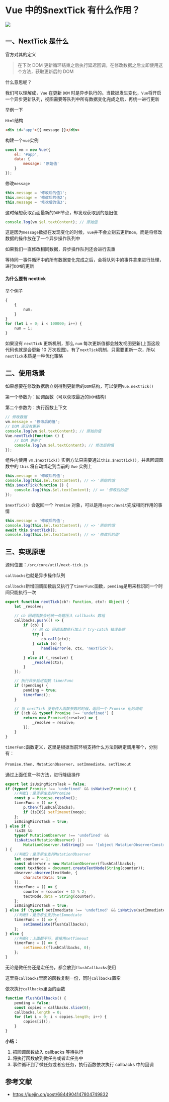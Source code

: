 # Vue 中的$nextTick 有什么作用？

![](https://static.vue-js.com/76484d30-3aba-11eb-85f6-6fac77c0c9b3.png)

## 一、NextTick 是什么

官方对其的定义

> 在下次 DOM 更新循环结束之后执行延迟回调。在修改数据之后立即使用这个方法，获取更新后的 DOM

什么意思呢？

我们可以理解成，`Vue` 在更新 `DOM` 时是异步执行的。当数据发生变化，`Vue`将开启一个异步更新队列，视图需要等队列中所有数据变化完成之后，再统一进行更新

举例一下

`Html`结构

```html
<div id="app">{{ message }}</div>
```

构建一个`vue`实例

```js
const vm = new Vue({
	el: '#app',
	data: {
		message: '原始值'
	}
});
```

修改`message`

```js
this.message = '修改后的值1';
this.message = '修改后的值2';
this.message = '修改后的值3';
```

这时候想获取页面最新的`DOM`节点，却发现获取到的是旧值

```js
console.log(vm.$el.textContent); // 原始值
```

这是因为`message`数据在发现变化的时候，`vue`并不会立刻去更新`Dom`，而是将修改数据的操作放在了一个异步操作队列中

如果我们一直修改相同数据，异步操作队列还会进行去重

等待同一事件循环中的所有数据变化完成之后，会将队列中的事件拿来进行处理，进行`DOM`的更新

#### 为什么要有 nexttick

举个例子

```js
{
	{
		num;
	}
}
for (let i = 0; i < 100000; i++) {
	num = i;
}
```

如果没有 `nextTick` 更新机制，那么 `num` 每次更新值都会触发视图更新(上面这段代码也就是会更新 10 万次视图)，有了`nextTick`机制，只需要更新一次，所以`nextTick`本质是一种优化策略

## 二、使用场景

如果想要在修改数据后立刻得到更新后的`DOM`结构，可以使用`Vue.nextTick()`

第一个参数为：回调函数（可以获取最近的`DOM`结构）

第二个参数为：执行函数上下文

```js
// 修改数据
vm.message = '修改后的值';
// DOM 还没有更新
console.log(vm.$el.textContent); // 原始的值
Vue.nextTick(function () {
	// DOM 更新了
	console.log(vm.$el.textContent); // 修改后的值
});
```

组件内使用 `vm.$nextTick()` 实例方法只需要通过`this.$nextTick()`，并且回调函数中的 `this` 将自动绑定到当前的 `Vue` 实例上

```js
this.message = '修改后的值';
console.log(this.$el.textContent); // => '原始的值'
this.$nextTick(function () {
	console.log(this.$el.textContent); // => '修改后的值'
});
```

`$nextTick()` 会返回一个 `Promise` 对象，可以是用`async/await`完成相同作用的事情

```js
this.message = '修改后的值';
console.log(this.$el.textContent); // => '原始的值'
await this.$nextTick();
console.log(this.$el.textContent); // => '修改后的值'
```

## 三、实现原理

源码位置：`/src/core/util/next-tick.js`

`callbacks`也就是异步操作队列

`callbacks`新增回调函数后又执行了`timerFunc`函数，`pending`是用来标识同一个时间只能执行一次

```js
export function nextTick(cb?: Function, ctx?: Object) {
	let _resolve;

	// cb 回调函数会经统一处理压入 callbacks 数组
	callbacks.push(() => {
		if (cb) {
			// 给 cb 回调函数执行加上了 try-catch 错误处理
			try {
				cb.call(ctx);
			} catch (e) {
				handleError(e, ctx, 'nextTick');
			}
		} else if (_resolve) {
			_resolve(ctx);
		}
	});

	// 执行异步延迟函数 timerFunc
	if (!pending) {
		pending = true;
		timerFunc();
	}

	// 当 nextTick 没有传入函数参数的时候，返回一个 Promise 化的调用
	if (!cb && typeof Promise !== 'undefined') {
		return new Promise((resolve) => {
			_resolve = resolve;
		});
	}
}
```

`timerFunc`函数定义，这里是根据当前环境支持什么方法则确定调用哪个，分别有：

`Promise.then`、`MutationObserver`、`setImmediate`、`setTimeout`

通过上面任意一种方法，进行降级操作

```js
export let isUsingMicroTask = false;
if (typeof Promise !== 'undefined' && isNative(Promise)) {
	//判断1：是否原生支持Promise
	const p = Promise.resolve();
	timerFunc = () => {
		p.then(flushCallbacks);
		if (isIOS) setTimeout(noop);
	};
	isUsingMicroTask = true;
} else if (
	!isIE &&
	typeof MutationObserver !== 'undefined' &&
	(isNative(MutationObserver) ||
		MutationObserver.toString() === '[object MutationObserverConstructor]')
) {
	//判断2：是否原生支持MutationObserver
	let counter = 1;
	const observer = new MutationObserver(flushCallbacks);
	const textNode = document.createTextNode(String(counter));
	observer.observe(textNode, {
		characterData: true
	});
	timerFunc = () => {
		counter = (counter + 1) % 2;
		textNode.data = String(counter);
	};
	isUsingMicroTask = true;
} else if (typeof setImmediate !== 'undefined' && isNative(setImmediate)) {
	//判断3：是否原生支持setImmediate
	timerFunc = () => {
		setImmediate(flushCallbacks);
	};
} else {
	//判断4：上面都不行，直接用setTimeout
	timerFunc = () => {
		setTimeout(flushCallbacks, 0);
	};
}
```

无论是微任务还是宏任务，都会放到`flushCallbacks`使用

这里将`callbacks`里面的函数复制一份，同时`callbacks`置空

依次执行`callbacks`里面的函数

```js
function flushCallbacks() {
	pending = false;
	const copies = callbacks.slice(0);
	callbacks.length = 0;
	for (let i = 0; i < copies.length; i++) {
		copies[i]();
	}
}
```

**小结：**

1. 把回调函数放入 callbacks 等待执行
2. 将执行函数放到微任务或者宏任务中
3. 事件循环到了微任务或者宏任务，执行函数依次执行 callbacks 中的回调

## 参考文献

- https://juejin.cn/post/6844904147804749832
